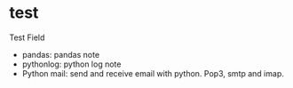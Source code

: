 test
====

Test Field

* pandas: pandas note
* pythonlog: python log note 
* Python mail: send and receive email with python. Pop3, smtp and imap.
